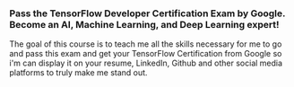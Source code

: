 ### Pass the TensorFlow Developer Certification Exam by Google. Become an AI, Machine Learning, and Deep Learning expert!

The goal of this course is to teach me all the skills necessary for me to go and pass this exam and get your TensorFlow Certification from Google so i'm can display it on your resume, LinkedIn, Github and other social media platforms to truly make me stand out.
